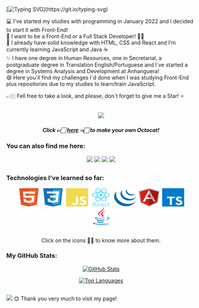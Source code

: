 [![Typing SVG](https://readme-typing-svg.herokuapp.com/?lines=Hello+World,+I´m+Adriana+Gutierrez!;But+you+can+call+me+Drika!;I´m+a+Front-End+Developer.;Welcome+to+my+GitHub!)](https://git.io/typing-svg)

💻 I've started my studies with programming in January 2022 and I decided to start it with Front-End!\
🚀 I want to be a Front-End or a Full Stack Developer! 🙏🏼\
🌱 I already have solid knowledge with HTML, CSS and React and I’m currently learning JavaScript and Java ☕\
✨ I have one degree in Human Resources, one in Secretarial, a postgraduate degree in Translation English/Portuguese and I´ve started a degree in Systems Analysis and Development at Anhanguera!\
😄 Here you´ll find my challenges I´d done when I was studying Front-End plus repositories due to my studies to learn/train JavaScript.

👉🏼 Fell free to take a look, and please, don´t forget to give me a Star! ⭐

##
<div align="center">
  <img width= 20% src="https://user-images.githubusercontent.com/102387476/229122592-c3123b70-8b85-4d5f-baaa-a0e00328f752.png">
  <h5>Click 👉🏻 <a href="https://myoctocat.com/build-your-octocat/" target="_blank">here</a> 👈🏻 to make your own Octocat!</h5>
</div>

### You can also find me here:
<div align="center">  
  <a href ="https://www.linkedin.com/in/drikadev/"><img src="https://img.shields.io/badge/-LinkedIn-%230077B5?style=for-the-badge&logo=linkedin&logoColor=white" target="_blank"></a>
  <a href ="https://www.instagram.com/drika_guti_guti"><img src="https://img.shields.io/badge/-Instagram-%23E4405F?style=for-the-badge&logo=instagram&logoColor=white" target="_blank"></a>
  <a href ="mailto:adriguti.adriana@hotmail.com"><img src="https://img.shields.io/badge/-Gmail-%23333?style=for-the-badge&logo=gmail&logoColor=white" target="_blank"></a>
  <a href ="https://wa.me/5511970371923"><img src="https://img.shields.io/badge/WhatsApp-25D366?style=for-the-badge&logo=whatsapp&logoColor=white" target="_blank"></a>
</div>

##
### Technologies I've learned so far:
<div align="center">
  <a href="https://www.w3schools.com/html/" target="_blank"><img align="center" alt="HTML" height="50" width="60" title="Html" src="https://raw.githubusercontent.com/devicons/devicon/master/icons/html5/html5-original.svg"></a>
  <a href="https://www.w3schools.com/css/" target="_blank"><img align="center" alt="CSS" height="50" width="60" title="CSS" src="https://raw.githubusercontent.com/devicons/devicon/master/icons/css3/css3-original.svg"></a>
  <a href="https://www.w3schools.com/js/" target="_blank"><img align="center" alt="JS" height="50" width="60" title="JavaScript" src="https://raw.githubusercontent.com/devicons/devicon/master/icons/javascript/javascript-plain.svg"></a>
  <a href="https://www.w3schools.com/react/" target="_blank"><img align="center" alt="React" height="50" width="60" title="React" src="https://github.com/devicons/devicon/blob/master/icons/react/react-original-wordmark.svg"></a>
  <a href="https://www.w3schools.com/jquery/" target="_blank"><img align="center" alt="JQuery" height="50" width="60" title="JQuery" src="https://github.com/devicons/devicon/blob/master/icons/jquery/jquery-original.svg"></a>
  <a href="https://www.w3schools.com/angular/" target="_blank"><img align="center" alt="Angular" height="50" width="60" title="Angular" src="https://github.com/devicons/devicon/blob/master/icons/angularjs/angularjs-original.svg"></a>
  <a href="https://www.w3schools.com/typescript/" target="_blank"><img align="center" alt="TypeScript" height="50" width="60" title="TypeScript" src="https://github.com/devicons/devicon/blob/master/icons/typescript/typescript-original.svg"></a>
  <a href="https://www.w3schools.com/java/" target="_blank"><img align="center" alt="Java" height="50" width="60" title="Java" src="https://github.com/devicons/devicon/blob/master/icons/java/java-original.svg"></a>
  <br><br>
  <p>Click on the icons ☝🏻 to know more about them.</p>
</div>

### My GitHub Stats:
<div align="center">
<a href="https://github.com/DrikaDev"><img width ="40%" src="https://github-readme-streak-stats.herokuapp.com/?user=drikadev&stroke=ffffff&background=1c1917&ring=0891b2&fire=0891b2&currStreakNum=ffffff&currStreakLabel=0891b2&sideNums=ffffff&sideLabels=ffffff&dates=ffffff&hide_border=true" alt="GitHub Stats"/></a>

<a href="https://github.com/DrikaDev"><img width ="40%" src="https://github-readme-stats.vercel.app/api/top-langs/?username=drikadev&langs_count=10&title_color=0891b2&text_color=ffffff&icon_color=0891b2&bg_color=1c1917&hide_border=true&locale=en&custom_title=Top%20%Languages" alt="Top Languages" /></a>
</div>

##
![](https://komarev.com/ghpvc/?username=DrikaDev)
😊 Thank you very much to visit my page!
